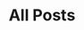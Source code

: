 ---
title: "All Posts"
layout: category-study
permalink: /study/
author_profile: true
sidebar_main: ture
classes: wide
---